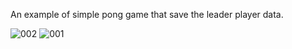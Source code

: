 An example of simple pong game that save the leader player data.

![002](https://github.com/user-attachments/assets/ce30eff1-6e16-4584-a6db-c41c61116220)
![001](https://github.com/user-attachments/assets/40b673c5-a33d-4bbe-9baf-ca5b6b0576d6)
